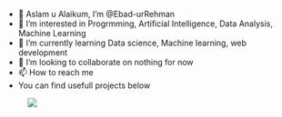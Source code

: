 - 👋 Aslam u Alaikum, I’m @Ebad-urRehman
- 👀 I’m interested in Progrmming, Artificial Intelligence, Data Analysis, Machine Learning
- 🌱 I’m currently learning Data science, Machine learning, web development
- 💞️ I’m looking to collaborate on nothing for now
- 📫 How to reach me
- You can find usefull projects below

<figure><img src="https://wakatime.com/share/@ebad/f8ae943e-35fa-4f6a-8206-8f5eef461b76.svg" style="width:200px height:200px"></img></figure>
<!---
Ebad-urRehman/Ebad-urRehman is a ✨ special ✨ repository because its `README.md` (this file) appears on your GitHub profile.
You can click the Preview link to take a look at your changes.
--->

